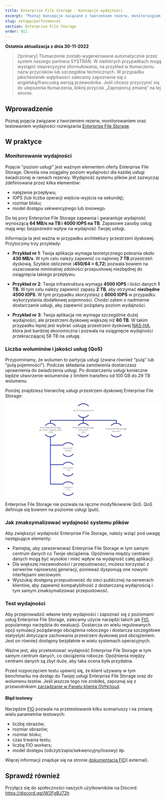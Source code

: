 ```yaml
---
title: Enterprise File Storage - Koncepcje wydajności
excerpt: "Poznaj koncepcje związane z tworzeniem rezerw, monitoringiem oraz testowaniem wydajności rozwiązania Enterprise File Storage"
slug: netapp/performances
section: Enterprise File Storage
order: 011
---
```


**Ostatnia aktualizacja z dnia 30-11-2022**

> [!primary]
> Tłumaczenie zostało wygenerowane automatycznie przez system naszego partnera SYSTRAN. W niektórych przypadkach mogą wystąpić nieprecyzyjne sformułowania, na przykład w tłumaczeniu nazw przycisków lub szczegółów technicznych. W przypadku jakichkolwiek wątpliwości zalecamy zapoznanie się z angielską/francuską wersją przewodnika. Jeśli chcesz przyczynić się do ulepszenia tłumaczenia, kliknij przycisk „Zaproponuj zmianę” na tej stronie.
>

## Wprowadzenie

Poznaj pojęcia związane z tworzeniem rezerw, monitorowaniem oraz testowaniem wydajności rozwiązania [Enterprise File Storage](https://www.ovhcloud.com/pl/storage-solutions/enterprise-file-storage/).

## W praktyce

### Monitorowanie wydajności

Pojęcie "poziom usługi" jest ważnym elementem oferty Enterprise File Storage. Określa ona osiągalny poziom wydajności dla każdej usługi świadczonej w ramach rezerwy. Wydajność systemu plików jest zazwyczaj zdefiniowana przez kilka elementów: 

- natężenie przepływu; 
- IOPS (lub liczba operacji wejścia-wyjścia na sekundę);
- rozmiar bloku;
- model dostępu sekwencyjnego lub losowego.

Do tej pory Enterprise File Storage zapewnia i gwarantuje wydajność wynoszącą **64 MB/s na TB i 4000 IOPS na TB**. Zapasowe zasoby usług mają więc bezpośredni wpływ na wydajność Twojej usługi.

Informacja ta jest ważna w przypadku architektury przestrzeni dyskowej. Przytoczmy trzy przykłady:

- **Przykład nr 1**: Twoja aplikacja wymaga teoretycznego pobrania około **430 MB/s**. W tym celu należy zapewnić co najmniej **7 TB** przestrzeń dyskową. Szybkie obliczenie (**450/64 = 6,72**) pozwala bowiem na oszacowanie minimalnej zdolności przepustowej niezbędnej do osiągnięcia takiego przepływu.

- **Przykład nr 2**: Twoja infrastruktura wymaga **4500 IOPS** i ilości danych **1 TB**. W tym celu należy zapewnić zapasy **2 TB**, aby otrzymać **niezbędne 4500 IOPS**. W tym przypadku skorzystasz z **8000 IOPS** w przypadku wykorzystania dodatkowej pojemności. Chodzi zatem o nadmierne dostarczanie usługi, aby zapewnić pożądany poziom wydajności.

- **Przykład nr 3**: Twoja aplikacja nie wymaga szczególnie dużej wydajności, ale przestrzeni dyskowej większej niż **60 TB**. W takim przypadku lepiej jest wybrać usługę przestrzeni dyskowej [NAS-HA](https://www.ovhcloud.com/pl/storage-solutions/nas-ha/), która jest bardziej ekonomiczna i pozwala na osiągnięcie wydajności przekraczającej 58 TB na usługę.

### Liczba woluminów i jakości usług (QoS)

Przypominamy, że wolumen to partycja usługi (zwana również "pulą" lub "pulą pojemności"). Podczas składania zamówienia dostarczasz uprawnienia do świadczenia usługi. Po dostarczeniu usługi konieczne będzie utworzenie wolumenów z limitem transferu od 100 GB do 29 TB wolumenu. 

Poniżej znajdziesz hierarchię usługi przestrzeni dyskowej Enterprise File Storage:

![Enterprise File Storage Perf 1](images/Netapp_Hierarchie_2.png)

Enterprise File Storage nie pozwala na ręczne modyfikowanie QoS. QoS definiuje się bowiem na poziomie usługi (puli).

### Jak zmaksymalizować wydajność systemu plików

Aby zwiększyć wydajność Enterprise File Storage, należy wziąć pod uwagę następujące elementy:

- Pamiętaj, aby zarezerwować Enterprise File Storage w tym samym centrum danych co Twoje obciążenia. Opóźnienia między centrami danych mogą być wysokie i mieć wpływ na wydajność całej aplikacji.
- Dla większej niezawodności i przepustowości, możesz korzystać z serwerów najnowszej generacji, ponieważ dysponują one nowymi interfejsami sieciowymi.
- Wyszukaj dostępną przepustowość do sieci publicznej na serwerach klientów, aby zapewnić kompatybilność z dostarczaną wydajnością i tym samym zmaksymalizować przepustowość.

### Test wydajności

Aby przeprowadzić własne testy wydajności i zapoznać się z poziomami usług Enterprise File Storage, zalecamy użycie narzędzi takich jak [FIO](https://github.com/axboe/fio), popularnego narzędzia do ewaluacji. Dostarcza on wielu regulowanych opcji symulacji pożądanego obciążenia roboczego i dostarcza szczegółowe statystyki dotyczące zachowania przestrzeni dyskowej pod obciążeniem. Jest on również dostępny bezpłatnie w wielu systemach operacyjnych.

Ważne jest, aby przetestować wydajność Enterprise File Storage w tym samym centrum danych, co obciążenia robocze. Opóźnienia między centrami danych są zbyt duże, aby taka ocena była przydatna.

Przed rozpoczęciem testu upewnij się, że klient używany w tym benchmarku ma dostęp do Twojej usługi Enterprise File Storage oraz do wolumenu testów. Jeśli jeszcze tego nie zrobiłeś, zapoznaj się z przewodnikiem [zarządzanie w Panelu klienta OVHcloud](https://docs.ovh.com/pl/storage/file-storage/netapp/control-panel/).

#### Błąd testowy

Narzędzie [FIO](https://github.com/axboe/fio) pozwala na przetestowanie kilku scenariuszy i na zmianę wielu parametrów testowych: 

- liczbę obrazów; 
- rozmiar obrazów;
- rozmiar bloku;
- czas trwania testu; 
- liczbę FIO workers;
- model dostępu (odczyt/zapis/sekwencyjny/losowy) itp.

Więcej informacji znajduje się na stronie [dokumentacja FIO](https://fio.readthedocs.io/en/latest/index.html){.external}.

## Sprawdź również

Przyłącz się do społeczności naszych użytkowników na Discord: <https://discord.gg/jW2FgBJ72h>


